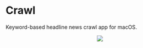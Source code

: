 # Crawl

Keyword-based headline news crawl app for macOS.

<p align="center">
    <img src="/Crawl.gif" />
</p>

